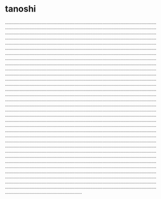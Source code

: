 # tanoshi

...........................................................................................................................................................................................................................................................................................................................................................................................................................................................................................................................................................................................................................................................................................................................................................................................................................................................................................................................................................................................................................................................................................................................................................................................................................................................................................................................................................................................................................................................................................................................................................................................................................................................................................................................................................................................................................................................................................................................................................................................................................................................................................................................................................................................................................................................................................................................................................................................................................................................................................................................................................................................................................................................................................................................................................................................................................................................................................................................................................................................................................................................................................................................................................................................................................................................................................................................................................................................................................................................................................................................................................................................................................................................................................................................................................................................................................................................................................................................................................................................................................................................................................................................................................................................................................................................................................................................